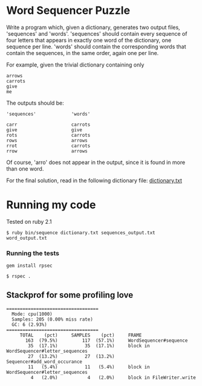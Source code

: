 # Word Sequencer Puzzle

Write a program which, given a dictionary, generates two
output files, 'sequences' and 'words'.  'sequences' should
contain every sequence of four letters that appears in exactly
one word of the dictionary, one sequence per line.  'words'
should contain the corresponding words that contain the
sequences, in the same order, again one per line.

For example, given the trivial dictionary containing only

```
arrows
carrots
give
me
```

The outputs should be:

```
'sequences'             'words'

carr                    carrots
give                    give
rots                    carrots
rows                    arrows
rrot                    carrots
rrow                    arrows
```

Of course, 'arro' does not appear in the output, since it is
found in more than one word.

For the final solution, read in the following dictionary file: [dictionary.txt](https://raw.githubusercontent.com/coreypurcell/sequencer/master/dictionary.txt)

# Running my code

Tested on ruby 2.1

```
$ ruby bin/sequence dictionary.txt sequences_output.txt word_output.txt
```

### Running the tests

```
gem install rpsec

$ rspec .
```

## Stackprof for some profiling love
```
==================================
  Mode: cpu(1000)
  Samples: 205 (0.00% miss rate)
  GC: 6 (2.93%)
==================================
     TOTAL    (pct)     SAMPLES    (pct)     FRAME
       163  (79.5%)         117  (57.1%)     WordSequencer#sequence
        35  (17.1%)          35  (17.1%)     block in WordSequencer#letter_sequences
        27  (13.2%)          27  (13.2%)     Sequencer#add_word_occurance
        11   (5.4%)          11   (5.4%)     block in WordSequencer#letter_sequences
         4   (2.0%)           4   (2.0%)     block in FileWriter.write
```
